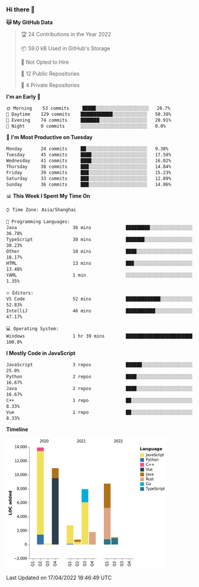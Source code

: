 ### Hi there 👋

<!--START_SECTION:waka-->
**🐱 My GitHub Data** 

> 🏆 24 Contributions in the Year 2022
 > 
> 📦 59.0 kB Used in GitHub's Storage 
 > 
> 🚫 Not Opted to Hire
 > 
> 📜 12 Public Repositories 
 > 
> 🔑 4 Private Repositories  
 > 
**I'm an Early 🐤** 

```text
🌞 Morning    53 commits     █████░░░░░░░░░░░░░░░░░░░░   20.7% 
🌆 Daytime    129 commits    ████████████░░░░░░░░░░░░░   50.39% 
🌃 Evening    74 commits     ███████░░░░░░░░░░░░░░░░░░   28.91% 
🌙 Night      0 commits      ░░░░░░░░░░░░░░░░░░░░░░░░░   0.0%

```
📅 **I'm Most Productive on Tuesday** 

```text
Monday       24 commits     ██░░░░░░░░░░░░░░░░░░░░░░░   9.38% 
Tuesday      45 commits     ████░░░░░░░░░░░░░░░░░░░░░   17.58% 
Wednesday    41 commits     ████░░░░░░░░░░░░░░░░░░░░░   16.02% 
Thursday     38 commits     ███░░░░░░░░░░░░░░░░░░░░░░   14.84% 
Friday       39 commits     ███░░░░░░░░░░░░░░░░░░░░░░   15.23% 
Saturday     33 commits     ███░░░░░░░░░░░░░░░░░░░░░░   12.89% 
Sunday       36 commits     ███░░░░░░░░░░░░░░░░░░░░░░   14.06%

```


📊 **This Week I Spent My Time On** 

```text
⌚︎ Time Zone: Asia/Shanghai

💬 Programming Languages: 
Java                     36 mins             █████████░░░░░░░░░░░░░░░░   36.78% 
TypeScript               30 mins             ███████░░░░░░░░░░░░░░░░░░   30.23% 
Other                    18 mins             ████░░░░░░░░░░░░░░░░░░░░░   18.17% 
HTML                     13 mins             ███░░░░░░░░░░░░░░░░░░░░░░   13.48% 
YAML                     1 min               ░░░░░░░░░░░░░░░░░░░░░░░░░   1.35%

🔥 Editors: 
VS Code                  52 mins             █████████████░░░░░░░░░░░░   52.83% 
IntelliJ                 46 mins             ███████████░░░░░░░░░░░░░░   47.17%

💻 Operating System: 
Windows                  1 hr 39 mins        █████████████████████████   100.0%

```

**I Mostly Code in JavaScript** 

```text
JavaScript               3 repos             ██████░░░░░░░░░░░░░░░░░░░   25.0% 
Python                   2 repos             ████░░░░░░░░░░░░░░░░░░░░░   16.67% 
Java                     2 repos             ████░░░░░░░░░░░░░░░░░░░░░   16.67% 
C++                      1 repo              ██░░░░░░░░░░░░░░░░░░░░░░░   8.33% 
Vue                      1 repo              ██░░░░░░░░░░░░░░░░░░░░░░░   8.33%

```


**Timeline**

![Chart not found](https://raw.githubusercontent.com/rexcape/rexcape/main/charts/bar_graph.png) 


 Last Updated on 17/04/2022 18:46:49 UTC
<!--END_SECTION:waka-->

<!--
**rexcape/rexcape** is a ✨ _special_ ✨ repository because its `README.md` (this file) appears on your GitHub profile.

Here are some ideas to get you started:

- 🔭 I’m currently working on ...
- 🌱 I’m currently learning ...
- 👯 I’m looking to collaborate on ...
- 🤔 I’m looking for help with ...
- 💬 Ask me about ...
- 📫 How to reach me: ...
- 😄 Pronouns: ...
- ⚡ Fun fact: ...
-->
